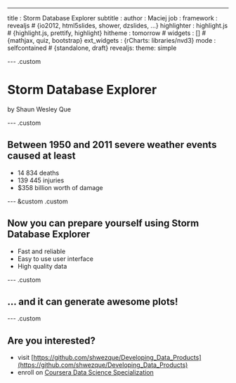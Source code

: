 ---
title       : Storm Database Explorer
subtitle    : 
author      : Maciej
job         : 
framework   : revealjs        # {io2012, html5slides, shower, dzslides, ...}
highlighter : highlight.js  # {highlight.js, prettify, highlight}
hitheme     : tomorrow      # 
widgets     : []           # {mathjax, quiz, bootstrap}
ext_widgets : {rCharts: libraries/nvd3}
mode        : selfcontained # {standalone, draft}
revealjs:
  theme: simple

--- .custom

# Storm Database Explorer
by Shaun Wesley Que





--- .custom

## Between 1950 and 2011 severe weather events caused at least

 - 14 834 deaths
 - 139 445 injuries
 - $358 billion worth of damage
 

--- &custom .custom

## Now you can prepare yourself using Storm Database Explorer


 - Fast and reliable
 - Easy to use user interface
 - High quality data

--- .custom

## ... and it can generate awesome plots!

--- .custom

## Are you interested?

- visit [https://github.com/shwezque/Developing_Data_Products](https://github.com/shwezque/Developing_Data_Products)
- enroll on [Coursera Data Science Specialization](https://www.coursera.org/specialization/jhudatascience/1)
